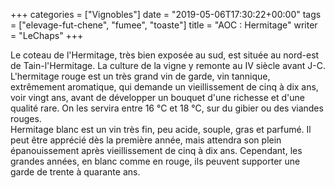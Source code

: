+++
categories = ["Vignobles"]
date = "2019-05-06T17:30:22+00:00"
tags = ["elevage-fut-chene", "fumee", "toaste"] 
title = "AOC : Hermitage"
writer = "LeChaps"
+++

Le coteau de l'Hermitage, très bien exposée au sud, est située au nord-est de Tain-l'Hermitage. La culture de la vigne y remonte au IV siècle avant J-C.  
L'hermitage rouge est un très grand vin de garde, vin tannique, extrêmement aromatique, qui demande un vieillissement de cinq à dix ans, voir vingt ans, avant de développer un bouquet d'une richesse et d'une qualité rare. On les servira entre 16 °C et 18 °C, sur du gibier ou des viandes rouges.  
Hermitage blanc est un vin très fin, peu acide, souple, gras et parfumé. Il peut être apprécié dès la première année, mais attendra son plein épanouissement après vieillissement de cinq à dix ans. Cependant, les grandes années, en blanc comme en rouge, ils peuvent supporter une garde de trente à quarante ans.
